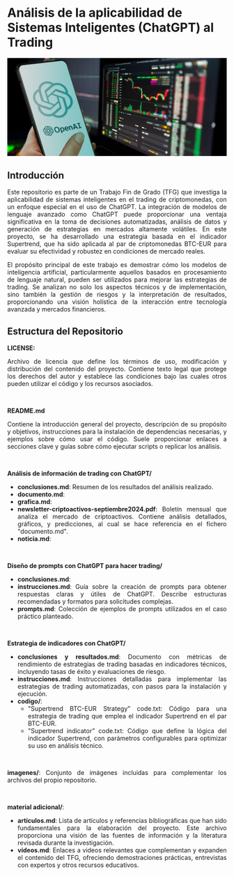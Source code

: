 # Análisis de la aplicabilidad de Sistemas Inteligentes (ChatGPT) al Trading

<div align="justify">
  
![alt text](https://github.com/franmandres/GPT-for-trading-analysis/blob/main/imagenes/articulos/trading-chat-gpt-overview.jpg "Overview")

## Introducción

Este repositorio es parte de un Trabajo Fin de Grado (TFG) que investiga la aplicabilidad de sistemas inteligentes en el trading de criptomonedas, con un enfoque especial en el uso de ChatGPT. La integración de modelos de lenguaje avanzado como ChatGPT puede proporcionar una ventaja significativa en la toma de decisiones automatizadas, análisis de datos y generación de estrategias en mercados altamente volátiles. En este proyecto, se ha desarrollado una estrategia basada en el indicador Supertrend, que ha sido aplicada al par de criptomonedas BTC-EUR para evaluar su efectividad y robustez en condiciones de mercado reales.

El propósito principal de este trabajo es demostrar cómo los modelos de inteligencia artificial, particularmente aquellos basados en procesamiento de lenguaje natural, pueden ser utilizados para mejorar las estrategias de trading. Se analizan no solo los aspectos técnicos y de implementación, sino también la gestión de riesgos y la interpretación de resultados, proporcionando una visión holística de la interacción entre tecnología avanzada y mercados financieros.

## Estructura del Repositorio

**LICENSE:**

Archivo de licencia que define los términos de uso, modificación y distribución del contenido del proyecto. Contiene texto legal que protege los derechos del autor y establece las condiciones bajo las cuales otros pueden utilizar el código y los recursos asociados.

<br>

**README.md**

Contiene la introducción general del proyecto, descripción de su propósito y objetivos, instrucciones para la instalación de dependencias necesarias, y ejemplos sobre cómo usar el código. Suele proporcionar enlaces a secciones clave y guías sobre cómo ejecutar scripts o replicar los análisis.

<br>

**Análisis de información de trading con ChatGPT/**

- **conclusiones.md**: Resumen de los resultados del análisis realizado.
- **documento.md**: 
- **grafica.md**: 
- **newsletter-criptoactivos-septiembre2024.pdf**: Boletín mensual que analiza el mercado de criptoactivos. Contiene análisis detallados, gráficos, y predicciones, al cual se hace referencia en el fichero "documento.md".
- **noticia.md**: 

<br>

**Diseño de prompts con ChatGPT para hacer trading/**
- **conclusiones.md**: 
- **instrucciones.md**: Guía sobre la creación de prompts para obtener respuestas claras y útiles de ChatGPT. Describe estructuras recomendadas y formatos para solicitudes complejas.
- **prompts.md**: Colección de ejemplos de prompts utilizados en el caso práctico planteado.

<br>

**Estrategia de indicadores con ChatGPT/**
- **conclusiones y resultados.md**: Documento con métricas de rendimiento de estrategias de trading basadas en indicadores técnicos, incluyendo tasas de éxito y evaluaciones de riesgo.
- **instrucciones.md**: Instrucciones detalladas para implementar las estrategias de trading automatizadas, con pasos para la instalación y ejecución.
- **codigo/**:
  - "Supertrend BTC-EUR Strategy” code.txt: Código para una estrategia de trading que emplea el indicador Supertrend en el par BTC-EUR.
  - "Supertrend indicator” code.txt: Código que define la lógica del indicador Supertrend, con parámetros configurables para optimizar su uso en análisis técnico.

<br>

**imagenes/**: Conjunto de imágenes incluidas para complementar los archivos del propio repositorio.

<br>

**material adicional/**:
  - **artículos.md**: Lista de artículos y referencias bibliográficas que han sido fundamentales para la elaboración del proyecto. Este archivo proporciona una visión de las fuentes de información y la literatura revisada durante la investigación.
  - **videos.md**: Enlaces a videos relevantes que complementan y expanden el contenido del TFG, ofreciendo demostraciones prácticas, entrevistas con expertos y otros recursos educativos.


